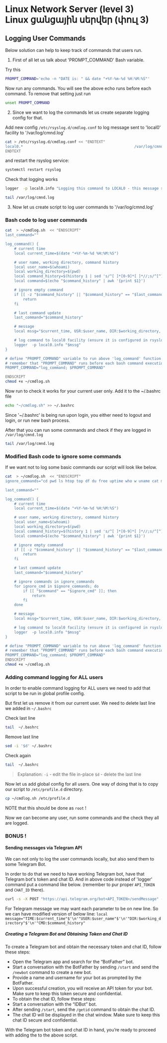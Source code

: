 # Linux Network Server (level 3) <br /> Linux ցանցային սերվեր (փուլ 3)

## Logging User Commands 

Below solution can help to keep track of commands that users run. 

1. First of all let us talk about 'PROMPT_COMMAND' Bash variable.

Try this
```bash
PROMPT_COMMAND='echo -n "DATE is: " && date "+%Y-%m-%d %H:%M:%S"'
```

Now run any commands. You will see the above echo runs before each command.
To remove that setting just run 

```bash
unset PROMPT_COMMAND
```

2. Since we want to log the commands let us create separate logging config for that.

Add new config `/etc/rsyslog.d/cmdlog.conf` to log message sent to 'local0' facility to '/var/log/cmnd.log'

```bash
cat > /etc/rsyslog.d/cmdlog.conf << "ENDTEXT"
local0.*                                                  /var/log/cmnd.log
ENDTEXT

```

and restart the rsyslog service:

```bash
systemctl restart rsyslog
```

Check that logging works

```bash
logger  -p local0.info "Logging this command to LOCAL0 - this message should appear in /var/log/cmnd.log"
```

```bash
tail /var/log/cmnd.log
```

3. Now let us create script to log user commands to '/var/log/cmnd.log'

### Bash code to log user commands 

```bash
cat  > ~/cmdlog.sh  << "ENDSCRIPT"
last_command=""

log_command() {
    # current time
    local current_time=$(date "+%Y-%m-%d %H:%M:%S")

    # user name, working directory, command history
    local user_name=$(whoami)
    local working_directory=$(pwd)
    local command_history=$(history 1 | sed 's/^[ ]*[0-9]*[ ]*//;s/^[^]]*][ ]*//;s/^ *//')
    local command=$(echo "$command_history" | awk '{print $1}')

    # ignore empty command
    if [[ -z "$command_history" || "$command_history" == "$last_command" ]]; then
        return
    fi

    # last command update
    last_command="$command_history"

    # message
    local mssg="$current_time, USR:$user_name, DIR:$working_directory, CMD:$command_history"

    # log command to local0 facility (ensure it is configured in rsyslog to log to proper file)
    logger  -p local0.info "$mssg"
}

# define "PROMPT_COMMAND" variable to run above 'log_command' function
# remember that "PROMPT_COMMAND" runs before each bash command execution 
PROMPT_COMMAND="log_command; $PROMPT_COMMAND"

ENDSCRIPT
chmod +x ~/cmdlog.sh
```

Now run to check it works for your current user only. 
Add it to the ~/.bashrc file

```bash
echo "~/cmdlog.sh" >> ~/.bashrc

```

Since '~/.bashrc' is being run upon login, you either need to logout and login, or run new bash process.

After that you can run some commands and check if they are logged in `/var/log/cmnd.log`

```bash
tail /var/log/cmnd.log
```


### Modified Bash code to ignore some commands  

If we want not to log some basic commands our script will look like below.

```bash
cat  > ~/cmdlog.sh  << "ENDSCRIPT"
ignore_commands="cd pwd ls htop top df du free uptime who w uname cat more less tail head grep find ping ss netstat ifconfig traceroute nano joe mc"

last_command=""

log_command() {
    # current time
    local current_time=$(date "+%Y-%m-%d %H:%M:%S")

    # user name, working directory, command history
    local user_name=$(whoami)
    local working_directory=$(pwd)
    local command_history=$(history 1 | sed 's/^[ ]*[0-9]*[ ]*//;s/^[^]]*][ ]*//;s/^ *//')
    local command=$(echo "$command_history" | awk '{print $1}')

    # ignore empty command
    if [[ -z "$command_history" || "$command_history" == "$last_command" ]]; then
        return
    fi

    # last command update
    last_command="$command_history"

    # ignore commands in ignore_commands
    for ignore_cmd in $ignore_commands; do
        if [[ "$command" == "$ignore_cmd" ]]; then
            return
        fi
    done

    # message
    local mssg="$current_time, USR:$user_name, DIR:$working_directory, CMD:$command_history"

    # log command to local0 facility (ensure it is configured in rsyslog to log to proper file)
    logger  -p local0.info "$mssg"
}

# define "PROMPT_COMMAND" variable to run above 'log_command' function
# remember that "PROMPT_COMMAND" runs before each bash command execution 
PROMPT_COMMAND="log_command; $PROMPT_COMMAND"
ENDSCRIPT
chmod +x ~/cmdlog.sh
```


### Adding command logging for ALL users

In order to enable command logging for ALL users we need to add that script to be run in global profile config.

But first let us remove it from our current user. 
We need to delete last line we added in `~/.bashrc`

Check last line
```bash
tail  ~/.bashrc
```

Remove last line
```bash
sed -i '$d' ~/.bashrc
```

Check again
```bash
tail  ~/.bashrc
```

> Explanation:
> `-i` - edit the file in-place
> `$d` - delete the last line


Now let us add global config for all users.
One way of doing that is to copy our script to `/etc/profile.d` directory.

```bash
cp ~/cmdlog.sh /etc/profile.d
```
NOTE that this should be done as `root` !


Now we can become any user, run some commands and the check they all are logged.



### BONUS ! 

#### Sending messages via Telegram API

We can not only to log the user commands locally, but also send them to some Telegram Bot.

In order to do that we need to have working Telegram bot, have that Telegram bot's token and chat ID.
And in above code instead of 'logger' command put a command like below.
(remember to pur proper `API_TOKEN` and `CHAT_ID` there).
```bash
curl -s -X POST "https://api.telegram.org/bot<API_TOKEN>/sendMessage" --data-urlencode "chat_id=<CHAT_ID>" --data-urlencode "text=$mssg" >/dev/null 2>&1
```

For Telegram message we may want each parameter to be on new line. So we can have modified version of below line:
`local message="TIME:$current_time"$'\n'"USER:$user_name"$'\n'"DIR:$working_directory"$'\n'"CMD:$command_history"`


##### Creating a Telegram Bot and Obtaining Token and Chat ID
To create a Telegram bot and obtain the necessary token and chat ID, follow these steps:

* Open the Telegram app and search for the “BotFather” bot.
* Start a conversation with the BotFather by sending `/start` and send the `/newbot` command to create a new bot.
* Provide a name and username for your bot as prompted by the BotFather.
* Upon successful creation, you will receive an API token for your bot. Make sure to keep this token secure and confidential.
* To obtain the chat ID, follow these steps:
* Start a conversation with the “IDBot” bot.
* After sending `/start`, send the `/getid` command to obtain the chat ID.
* The chat ID will be displayed in the chat window. Make sure to keep this chat ID secure and confidential.

With the Telegram bot token and chat ID in hand, you’re ready to proceed with adding the to the above script.

